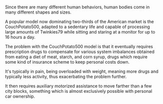 Since  there  are  many  different  human  behaviors,  human  bodies  come  in many different shapes and sizes. 

A popular model now dominating two-thirds of the  American  market  is  the  CouchPotato500,  adapted  to  a  sedentary  life  and capable of processing large amounts of Twinkies79 while sitting and staring at a monitor for up to 16 hours a day. 

The problem with the CouchPotato500 model is that it eventually requires prescription drugs to compensate for various system imbalances  obtained  from  eating  a  diet  of  meat,  starch,  and  corn  syrup,  drugs which require some kind of insurance scheme to keep personal costs down. 

It's typically  in  pain,  being  overloaded  with  weight,  meaning  more  drugs  and typically  less  activity,  thus  exacerbating  the  problem  further. 

It  then  requires auxiliary motorized assistance to move farther than a few city blocks, something which is almost exclusively possible with personal car ownership.